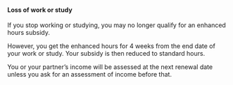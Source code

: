 ####  **Loss of work or study**

If you stop working or studying, you may no longer qualify for an enhanced
hours subsidy.

However, you get the enhanced hours for 4 weeks from the end date of your work
or study. Your subsidy is then reduced to standard hours.

You or your partner’s income will be assessed at the next renewal date unless
you ask for an assessment of income before that.
